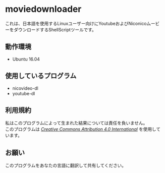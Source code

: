 # moviedownloader
これは、日本語を使用するLinuxユーザー向けにYoutubeおよびNiconicoムービーをダウンロードするShellScriptツールです。
## 動作環境
* Ubuntu 16.04
## 使用しているプログラム
* nicovideo-dl
* youtube-dl
## 利用規約
私はこのプログラムによって生まれた結果については責任を負いません。  
このプログラムは *[Creative Commons Attribution 4.0 International](https://creativecommons.org/licenses/by/4.0/)* を使用しています。
## お願い
このプログラムをあなたの言語に翻訳して共有してください。
